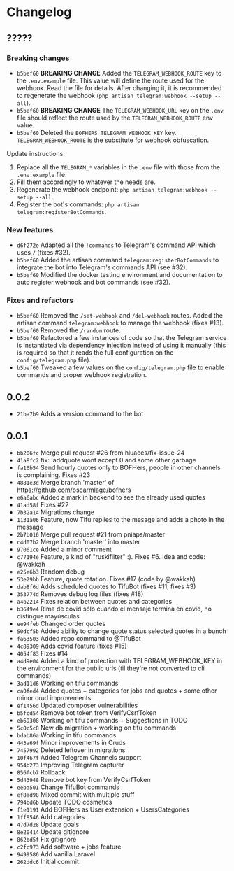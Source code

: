 # Changelog

## ?????

### Breaking changes

- `b5bef60` **BREAKING CHANGE** Added the `TELEGRAM_WEBHOOK_ROUTE` key to the `.env.example` file. This value will define the route used for the webhook. Read the file for details. After changing it, it is recommended to regenerate the webhook (`php artisan telegram:webhook --setup --all`).  
- `b5bef60` **BREAKING CHANGE** The `TELEGRAM_WEBHOOK_URL` key on the `.env` file should reflect the route used by the `TELEGRAM_WEBHOOK_ROUTE` env value.
- `b5bef60` Deleted the `BOFHERS_TELEGRAM_WEBHOOK_KEY` key. `TELEGRAM_WEBHOOK_ROUTE` is the substitute for webhook obfuscation.

Update instructions:

1. Replace all the `TELEGRAM_*` variables in the `.env` file with those from the `.env.example` file. 
2. Fill them accordingly to whatever the needs are.
3. Regenerate the webhook endpoint: `php artisan telegram:webhook --setup --all`.
4. Register the bot's commands: `php artisan telegram:registerBotCommands`.

### New features

- `d6f272e` Adapted all the `!commands` to Telegram's command API which uses `/` (fixes #32).
- `b5bef60` Added the artisan command `telegram:registerBotCommands` to integrate the bot into Telegram's commands API (see #32).
- `b5bef60` Modified the docker testing environment and documentation to auto register webhook and bot commands (see #32).

### Fixes and refactors 

- `b5bef60` Removed the `/set-webhook` and `/del-webhook` routes. Added the artisan command `telegram:webhook` to manage the webhook (fixes #13).
- `b5bef60` Removed the `/random` route.
- `b5bef60` Refactored a few instances of code so that the Telegram service is instantiated via dependency injection instead of using it manually (this is required so that it reads the full configuration on the `config/telegram.php` file).
- `b5bef60` Tweaked a few values on the `config/telegram.php` file to enable commands and proper webhook registration.

## 0.0.2

- `21ba7b9` Adds a version command to the bot

## 0.0.1

- `bb206fc` Merge pull request #26 from hluaces/fix-issue-24
- `41a8fc2` fix: !addquote wont accept 0 and some other garbage
- `fa16b54` Send hourly quotes only to BOFHers, people in other channels is complaining. Fixes #23
- `4881e3d` Merge branch 'master' of https://github.com/oscarmlage/bofhers
- `e6a6abc` Added a mark in backend to see the already used quotes
- `41ad58f` Fixes #22
- `7b32a14` Migrations change
- `1131a06` Feature, now Tifu replies to the mesage and adds a photo in the message
- `2b7b016` Merge pull request #21 from pniaps/master
- `c4d07b2` Merge branch 'master' into master
- `97061ce` Added a minor comment
- `c77194e` Feature, a kind of "ruskifilter" :). Fixes #6. Idea and code: @wakkah
- `e25e6b3` Random debug
- `53e29bb` Feature, quote rotation. Fixes #17 (code by @wakkah)
- `dab8f6d` Adds scheduled quotes to TifuBot (fixes #11, fixes #3)
- `353774d` Removes debug log files (fixes #18)
- `a4b2214` Fixes relation between quotes and categories
- `b3649e4` Rima de covid sólo cuando el mensaje termina en covid, no distingue mayúsculas
- `ee94feb` Changed order quotes
- `50dcf5b` Added ability to change quote status selected quotes in a bunch
- `fa63503` Added repo command to @TifuBot
- `4c89309` Adds covid feature (fixes #15)
- `4054f83` Fixes #14
- `a4d9e04` Added a kind of protection with TELEGRAM_WEBHOOK_KEY in the environment for the public urls (til they're not converted to cli commands)
- `3ad11d6` Working on tifu commands
- `ca0fed4` Added quotes + categories for jobs and quotes + some other minor crud improvements.
- `ef1456d` Updated composer vulnerabilities
- `b5fcd54` Remove bot token from VerifyCsrfToken
- `eb69308` Working on tifu commands + Suggestions in TODO
- `5c0c5c8` New db migration + working on tifu commands
- `bdab86a` Working in tifu commands
- `443a69f` Minor improvements in Cruds
- `7457992` Deleted leftover in migrations
- `10f467f` Added Telegram Channels support
- `954b273` Improving Telegram capturer
- `856fcb7` Rollback
- `5d43948` Remove bot key from VerifyCsrfToken
- `eeba501` Change TifuBot commands
- `ef8ad98` Mixed commit with multiple stuff
- `794bd6b` Update TODO cosmetics
- `f1e1191` Add BOFHers as User extension + UsersCategories
- `1ff8546` Add categories
- `47d7d28` Update goals
- `8e20414` Update gitignore
- `862bd5f` Fix gitignore
- `c2fc973` Add software + jobs feature
- `9499586` Add vanilla Laravel
- `262ddc6` Initial commit
